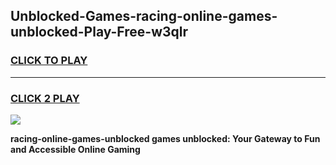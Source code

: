 
## Unblocked-Games-racing-online-games-unblocked-Play-Free-w3qlr
<h3>
<a href="https://premium76.site?title=racing-online-games-unblocked&ref=17A">CLICK TO PLAY</a></h3>
<hr>

<h3>
<a href="https://premium76.site?title=racing-online-games-unblocked&ref=17A">CLICK 2 PLAY</a>
  
</h3>

<a href="https://premium76.site?title=racing-online-games-unblocked&ref=17A"><img src="https://clearcache.store/games.png"></a>


**racing-online-games-unblocked games unblocked: Your Gateway to Fun and Accessible Online Gaming**
